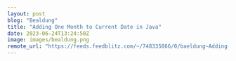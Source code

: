 ```yaml
---
layout: post
blog: "Bealdung"
title: "Adding One Month to Current Date in Java"
date: 2023-06-24T13:24:50Z
image: images/bealdung.png
remote_url: "https://feeds.feedblitz.com/~/748335866/0/baeldung~Adding-One-Month-to-Current-Date-in-Java"
---
```

